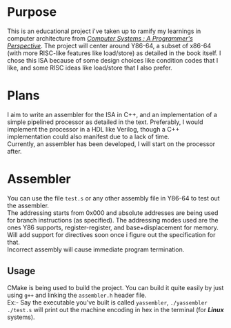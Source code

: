 # Purpose
This is an educational project i've taken up to ramify my learnings in computer architecture from [_Computer Systems : A Programmer's Perspective_](//https://csapp.cs.cmu.edu/). The project will center around Y86-64, a subset of x86-64 (with more RISC-like features like load/store) as detailed in the book itself. I chose this ISA because of some design choices like condition codes that I like, and some RISC ideas like load/store that I also prefer. 
# Plans
I aim to write an assembler for the ISA in C++, and an implementation of a simple pipelined processor as detailed in the text. Preferably, I would implement the processor in a HDL like Verilog, though a C++ implementation could also manifest due to a lack of time.  
Currently, an assembler has been developed, I will start on the processor after.  
# Assembler
You can use the file ```test.s``` or any other assembly file in Y86-64 to test out the assembler.  
The addressing starts from 0x000 and absolute addresses are being used for branch instructions (as specified). The addressing modes used are the ones Y86 supports, register-register, and base+displacement for memory.  
Will add support for directives soon once i figure out the specification for that.  
Incorrect assembly will cause immediate program termination.  
## Usage
CMake is being used to build the project. You can build it quite easily by just using ```g++``` and linking the ```assembler.h``` header file.  
Ex:- Say the executable you've built is called ```yassembler```, ```./yassembler ./test.s``` will print out the machine encoding in hex in the terminal (for ***Linux*** systems).

